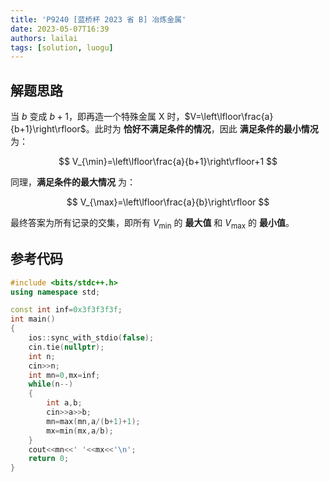 ```yaml
---
title: 'P9240 [蓝桥杯 2023 省 B] 冶炼金属'
date: 2023-05-07T16:39
authors: lailai
tags: [solution, luogu]
---
```


<Solution pid="P9240" aid="y4fsrism" />

<!-- truncate -->

## 解题思路

当 $b$ 变成 $b+1$，即再造一个特殊金属 X 时，$V=\left\lfloor\frac{a}{b+1}\right\rfloor$。此时为 **恰好不满足条件的情况**，因此 **满足条件的最小情况** 为：

$$
V_{\min}=\left\lfloor\frac{a}{b+1}\right\rfloor+1
$$

同理，**满足条件的最大情况** 为：

$$
V_{\max}=\left\lfloor\frac{a}{b}\right\rfloor
$$

最终答案为所有记录的交集，即所有 $V_{\min}$ 的 **最大值** 和 $V_{\max}$ 的 **最小值**。

## 参考代码

```cpp
#include <bits/stdc++.h>
using namespace std;

const int inf=0x3f3f3f3f;
int main()
{
	ios::sync_with_stdio(false);
	cin.tie(nullptr);
	int n;
	cin>>n;
	int mn=0,mx=inf;
	while(n--)
	{
		int a,b;
		cin>>a>>b;
		mn=max(mn,a/(b+1)+1);
		mx=min(mx,a/b);
	}
	cout<<mn<<' '<<mx<<'\n';
	return 0;
}
```

